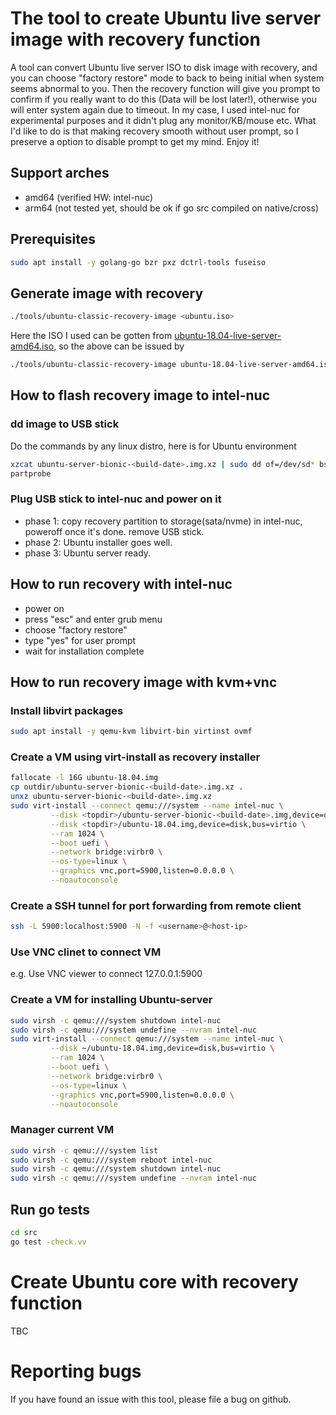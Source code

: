 # The tool to create Ubuntu live server image with recovery function
A tool can convert Ubuntu live server ISO to disk image with recovery, and you can choose "factory restore" mode to back to being initial when system seems abnormal to you. Then the recovery function will give you prompt to confirm if you really want to do this (Data will be lost later!), otherwise you will enter system again due to timeout. In my case, I used intel-nuc for experimental purposes and it didn't plug any monitor/KB/mouse etc. What I'd like to do is that making recovery smooth without user prompt, so I preserve a option to disable prompt to get my mind. Enjoy it!

## Support arches
+ amd64 (verified HW: intel-nuc)
+ arm64 (not tested yet, should be ok if go src compiled on native/cross)

## Prerequisites
```bash
sudo apt install -y golang-go bzr pxz dctrl-tools fuseiso
```

## Generate image with recovery
``` bash
./tools/ubuntu-classic-recovery-image <ubuntu.iso>
```
Here the ISO I used can be gotten from [ubuntu-18.04-live-server-amd64.iso](http://releases.ubuntu.com/18.04/ubuntu-18.04-live-server-amd64.iso), so the above can be issued by

```bash
./tools/ubuntu-classic-recovery-image ubuntu-18.04-live-server-amd64.iso
```

## How to flash recovery image to intel-nuc
### dd image to USB stick
Do the commands by any linux distro, here is for Ubuntu environment
```bash
xzcat ubuntu-server-bionic-<build-date>.img.xz | sudo dd of=/dev/sd* bs=32M;sync
partprobe
```

### Plug USB stick to intel-nuc and power on it
+ phase 1: copy recovery partition to storage(sata/nvme) in intel-nuc, poweroff once it's done. remove USB stick.
+ phase 2: Ubuntu installer goes well.
+ phase 3: Ubuntu server ready.

## How to run recovery with intel-nuc
+ power on
+ press "esc" and enter grub menu
+ choose "factory restore"
+ type "yes" for user prompt
+ wait for installation complete

## How to run recovery image with kvm+vnc
### Install libvirt packages
```bash
sudo apt install -y qemu-kvm libvirt-bin virtinst ovmf
```

### Create a VM using virt-install as recovery installer
```bash
fallocate -l 16G ubuntu-18.04.img
cp outdir/ubuntu-server-bionic-<build-date>.img.xz .
unxz ubuntu-server-bionic-<build-date>.img.xz
sudo virt-install --connect qemu:///system --name intel-nuc \
		 --disk <topdir>/ubuntu-server-bionic-<build-date>.img,device=disk,bus=virtio \
		 --disk <topdir>/ubuntu-18.04.img,device=disk,bus=virtio \
		 --ram 1024 \
		 --boot uefi \
		 --network bridge:virbr0 \
		 --os-type=linux \
		 --graphics vnc,port=5900,listen=0.0.0.0 \
		 --noautoconsole
```

### Create a SSH tunnel for port forwarding from remote client
```bash
ssh -L 5900:localhost:5900 -N -f <username>@<host-ip>
```

### Use VNC clinet to connect VM
e.g. Use VNC viewer to connect 127.0.0.1:5900

### Create a VM for installing Ubuntu-server
```bash
sudo virsh -c qemu:///system shutdown intel-nuc
sudo virsh -c qemu:///system undefine --nvram intel-nuc
sudo virt-install --connect qemu:///system --name intel-nuc \
		 --disk ~/ubuntu-18.04.img,device=disk,bus=virtio \
		 --ram 1024 \
		 --boot uefi \
		 --network bridge:virbr0 \
		 --os-type=linux \
		 --graphics vnc,port=5900,listen=0.0.0.0 \
		 --noautoconsole
```

### Manager current VM
```bash
sudo virsh -c qemu:///system list
sudo virsh -c qemu:///system reboot intel-nuc
sudo virsh -c qemu:///system shutdown intel-nuc
sudo virsh -c qemu:///system undefine --nvram intel-nuc
```

## Run go tests
``` bash
cd src
go test -check.vv
```

# Create Ubuntu core with recovery function
TBC

# Reporting bugs
If you have found an issue with this tool, please file a bug on github.
